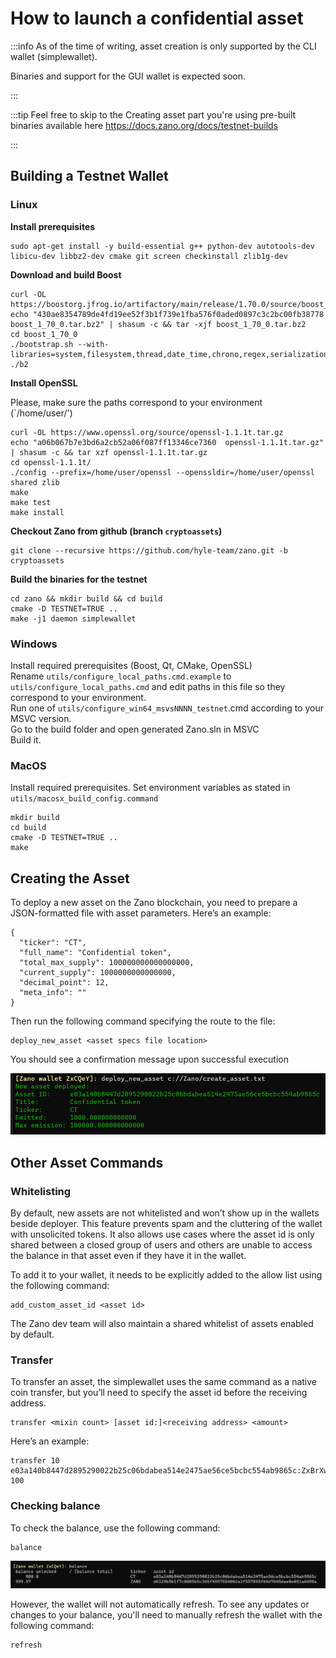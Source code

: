 # How to launch a confidential asset

:::info As of the time of writing, asset creation is only supported by the CLI wallet (simplewallet).

Binaries and support for the GUI wallet is expected soon.

:::

:::tip Feel free to skip to the Creating asset part you're using pre-built binaries available here https://docs.zano.org/docs/testnet-builds

:::

## Building a Testnet Wallet

### Linux

**Install prerequisites**

```
sudo apt-get install -y build-essential g++ python-dev autotools-dev libicu-dev libbz2-dev cmake git screen checkinstall zlib1g-dev
```

**Download and build Boost**

```
curl -OL https://boostorg.jfrog.io/artifactory/main/release/1.70.0/source/boost_1_70_0.tar.bz2
echo "430ae8354789de4fd19ee52f3b1f739e1fba576f0aded0897c3c2bc00fb38778  boost_1_70_0.tar.bz2" | shasum -c && tar -xjf boost_1_70_0.tar.bz2
cd boost_1_70_0
./bootstrap.sh --with-libraries=system,filesystem,thread,date_time,chrono,regex,serialization,atomic,program_options,locale,timer,log
./b2
```

**Install OpenSSL**

Please, make sure the paths correspond to your environment (`/home/user/')

```
curl -OL https://www.openssl.org/source/openssl-1.1.1t.tar.gz
echo "a06b067b7e3bd6a2cb52a06f087ff13346ce7360  openssl-1.1.1t.tar.gz" | shasum -c && tar xzf openssl-1.1.1t.tar.gz 
cd openssl-1.1.1t/
./config --prefix=/home/user/openssl --openssldir=/home/user/openssl shared zlib
make
make test
make install
```

**Checkout Zano from github (branch `cryptoassets`)**

```
git clone --recursive https://github.com/hyle-team/zano.git -b cryptoassets
```

**Build the binaries for the testnet**

```
cd zano && mkdir build && cd build
cmake -D TESTNET=TRUE ..
make -j1 daemon simplewallet
```

### Windows

Install required prerequisites (Boost, Qt, CMake, OpenSSL)<br/>
Rename `utils/configure_local_paths.cmd.example` to `utils/configure_local_paths.cmd` and edit paths in this file so they correspond to your environment.<br/>
Run one of `utils/configure_win64_msvsNNNN_testnet`.cmd according to your MSVC version.<br/>
Go to the build folder and open generated Zano.sln in MSVC<br/>
Build it.<br/>

### MacOS

Install required prerequisites.
Set environment variables as stated in `utils/macosx_build_config.command`

```
mkdir build
cd build
cmake -D TESTNET=TRUE ..
make
```

## Creating the Asset

To deploy a new asset on the Zano blockchain, you need to prepare a JSON-formatted file with asset parameters. Here’s an example:

```
{
  "ticker": "CT",
  "full_name": "Confidential token",
  "total_max_supply": 100000000000000000,
  "current_supply": 1000000000000000,
  "decimal_point": 12,
  "meta_info": ""
}
```

Then run the following command specifying the route to the file:

```
deploy_new_asset <asset specs file location>
```

You should see a confirmation message upon successful execution

![alt launch-asset-confirmation-message](../../../static/img/launch-asset-confirmation-message.png "launch-asset-confirmation-message")



## Other Asset Commands

### Whitelisting

By default, new assets are not whitelisted and won’t show up in the wallets beside deployer. This feature prevents spam and the cluttering of the wallet with unsolicited tokens. It also allows use cases where the asset id is only shared between a closed group of users and others are unable to access the balance in that asset even if they have it in the wallet.

To add it to your wallet, it needs to be explicitly added to the allow list using the following command:

```
add_custom_asset_id <asset id>
```

The Zano dev team will also maintain a shared whitelist of assets enabled by default.

### Transfer

To transfer an asset, the simplewallet uses the same command as a native coin transfer, but you’ll need to specify the asset id before the receiving address.

```
transfer <mixin count> [asset id:]<receiving address> <amount>
```

Here’s an example:

```
transfer 10 e03a140b8447d2895290022b25c06bdabea514e2475ae56ce5bcbc554ab9865c:ZxBrXwuFw9MPCgS9tmgfhu6mrCq21GEjKgEUEtEQtF8ccPiXTxLaMtqKPJHPXVzBq5e4YatGCrR8v9tBf4Fbv5F32YWQUwCVN 100
```

### Checking balance

To check the balance, use the following command:

```
balance
```

![alt lauch-asset-check-balance](../../../static/img/lauch-asset-check-balance.png "lauch-asset-check-balance")

However, the wallet will not automatically refresh. To see any updates or changes to your balance, you'll need to manually refresh the wallet with the following command:

```
refresh
```
